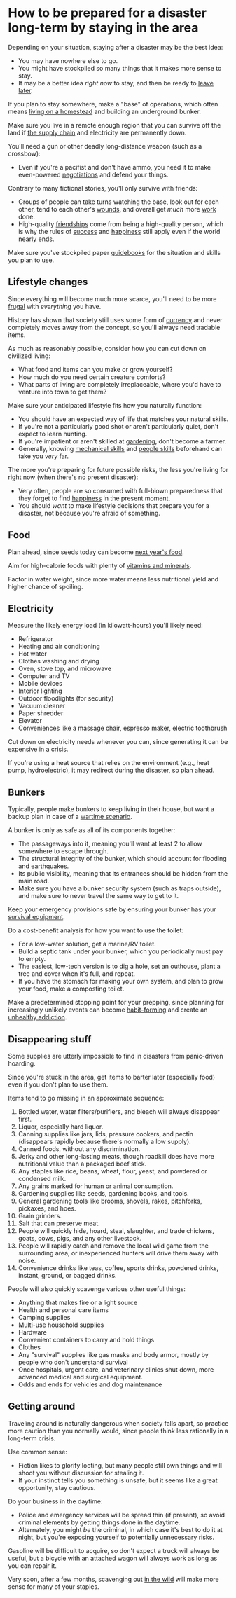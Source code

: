 
# How to be prepared for a disaster long-term by staying in the area

Depending on your situation, staying after a disaster may be the best idea:

- You may have nowhere else to go.
- You might have stockpiled so many things that it makes more sense to stay.
- It may be a better idea *right now* to stay, and then be ready to [leave later](hardship-disaster-3_long-go.md).

If you plan to stay somewhere, make a "base" of operations, which often means [living on a homestead](home-homestead.md) and building an underground bunker.

Make sure you live in a remote enough region that you can survive off the land if [the supply chain](hardship-disaster.md) and electricity are permanently down.

You'll need a gun or other deadly long-distance weapon (such as a crossbow):

- Even if you're a pacifist and don't have ammo, you need it to make even-powered [negotiations](people-conflicts-negotiation.md) and defend your things.

Contrary to many fictional stories, you'll only survive with friends:

- Groups of people can take turns watching the base, look out for each other, tend to each other's [wounds](safety-injury.md), and overall get *much* more [work](success-4_routine.md) done.
- High-quality [friendships](people-friends.md) come from being a high-quality person, which is why the rules of [success](success-1_why.md) and [happiness](mind-feelings-happiness.md) still apply even if the world nearly ends.

Make sure you've stockpiled paper [guidebooks](hardship-disaster-checklist.md) for the situation and skills you plan to use.

## Lifestyle changes

Since everything will become much more scarce, you'll need to be more [frugal](money-1_why.md) with *everything* you have.

History has shown that society still uses some form of [currency](economics.md) and never completely moves away from the concept, so you'll always need tradable items.

As much as reasonably possible, consider how you can cut down on civilized living:

- What food and items can you make or grow yourself?
- How much do you need certain creature comforts?
- What parts of living are completely irreplaceable, where you'd have to venture into town to get them?

Make sure your anticipated lifestyle fits how you naturally function:

- You should have an expected way of life that matches your natural skills.
- If you're not a particularly good shot or aren't particularly quiet, don't expect to learn hunting.
- If you're impatient or aren't skilled at [gardening](horticulture.md), don't become a farmer.
- Generally, knowing [mechanical skills](engineering.md) and [people skills](people-3_respect.md) beforehand can take you *very* far.

The more you're preparing for future possible risks, the less you're living for right now (when there's no present disaster):

- Very often, people are so consumed with full-blown preparedness that they forget to find [happiness](mind-feelings-happiness.md) in the present moment.
- You should *want* to make lifestyle decisions that prepare you for a disaster, not because you're afraid of something.

## Food

Plan ahead, since seeds today can become [next year's food](horticulture.md).

Aim for high-calorie foods with plenty of [vitamins and minerals](body-health.md).

Factor in water weight, since more water means less nutritional yield and higher chance of spoiling.

## Electricity

Measure the likely energy load (in kilowatt-hours) you'll likely need:

- Refrigerator
- Heating and air conditioning
- Hot water
- Clothes washing and drying
- Oven, stove top, and microwave
- Computer and TV
- Mobile devices
- Interior lighting
- Outdoor floodlights (for security)
- Vacuum cleaner
- Paper shredder
- Elevator
- Conveniences like a massage chair, espresso maker, electric toothbrush

Cut down on electricity needs whenever you can, since generating it can be expensive in a crisis.

If you're using a heat source that relies on the environment (e.g., heat pump, hydroelectric), it may redirect during the disaster, so plan ahead.

## Bunkers

Typically, people make bunkers to keep living in their house, but want a backup plan in case of a [wartime scenario](hardship-war.md).

A bunker is only as safe as all of its components together:

- The passageways into it, meaning you'll want at least 2 to allow somewhere to escape through.
- The structural integrity of the bunker, which should account for flooding and earthquakes.
- Its public visibility, meaning that its entrances should be hidden from the main road.
- Make sure you have a bunker security system (such as traps outside), and make sure to never travel the same way to get to it.

Keep your emergency provisions safe by ensuring your bunker has your [survival equipment](hardship-disaster-checklist.md).

Do a cost-benefit analysis for how you want to use the toilet:

- For a low-water solution, get a marine/RV toilet.
- Build a septic tank under your bunker, which you periodically must pay to empty.
- The easiest, low-tech version is to dig a hole, set an outhouse, plant a tree and cover when it's full, and repeat.
- If you have the stomach for making your own system, and plan to grow your food, make a composting toilet.

Make a predetermined stopping point for your prepping, since planning for increasingly unlikely events can become [habit-forming](habits.md) and create an [unhealthy addiction](addiction-substances.md).

## Disappearing stuff

Some supplies are utterly impossible to find in disasters from panic-driven hoarding.

Since you're stuck in the area, get items to barter later (especially food) even if you don't plan to use them.

Items tend to go missing in an approximate sequence:

1. Bottled water, water filters/purifiers, and bleach will always disappear first.
2. Liquor, especially hard liquor.
3. Canning supplies like jars, lids, pressure cookers, and pectin (disappears rapidly because there's normally a low supply).
4. Canned foods, without any discrimination.
5. Jerky and other long-lasting meats, though roadkill does have more nutritional value than a packaged beef stick.
6. Any staples like rice, beans, wheat, flour, yeast, and powdered or condensed milk.
7. Any grains marked for human or animal consumption.
8. Gardening supplies like seeds, gardening books, and tools.
9. General gardening tools like brooms, shovels, rakes, pitchforks, pickaxes, and hoes.
10. Grain grinders.
11. Salt that can preserve meat.
12. People will quickly hide, hoard, steal, slaughter, and trade chickens, goats, cows, pigs, and any other livestock.
13. People will rapidly catch and remove the local wild game from the surrounding area, or inexperienced hunters will drive them away with noise.
14. Convenience drinks like teas, coffee, sports drinks, powdered drinks, instant, ground, or bagged drinks.

People will also quickly scavenge various other useful things:

- Anything that makes fire or a light source
- Health and personal care items
- Camping supplies
- Multi-use household supplies
- Hardware
- Convenient containers to carry and hold things
- Clothes
- Any "survival" supplies like gas masks and body armor, mostly by people who don't understand survival
- Once hospitals, urgent care, and veterinary clinics shut down, more advanced medical and surgical equipment.
- Odds and ends for vehicles and dog maintenance

## Getting around

Traveling around is naturally dangerous when society falls apart, so practice more caution than you normally would, since people think less rationally in a long-term crisis.

Use common sense:

- Fiction likes to glorify looting, but many people still own things and will shoot you without discussion for stealing it.
- If your instinct tells you something is unsafe, but it seems like a great opportunity, stay cautious.

Do your business in the daytime:

- Police and emergency services will be spread thin (if present), so avoid criminal elements by getting things done in the daytime.
- Alternately, you might *be* the criminal, in which case it's best to do it at night, but you're exposing yourself to potentially unnecessary risks.

Gasoline will be difficult to acquire, so don't expect a truck will always be useful, but a bicycle with an attached wagon will always work as long as you can repair it.

Very soon, after a few months, scavenging out [in the wild](safety-nature.md) will make more sense for many of your staples.
